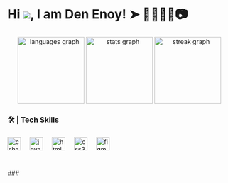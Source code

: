 # Hi ![](https://user-images.githubusercontent.com/18350557/176309783-0785949b-9127-417c-8b55-ab5a4333674e.gif), I am Den Enoy! ➤ 👨‍💻🌐🌊📷

###

<div align="center">
  <img src="https://github-readme-stats.vercel.app/api/top-langs?username=devmork&locale=en&hide_title=false&layout=compact&card_width=320&langs_count=5&theme=dracula&hide_border=false" height="150" alt="languages graph"  /> 
  <img src="https://github-readme-stats.vercel.app/api?username=devmork&hide_title=false&hide_rank=false&show_icons=true&include_all_commits=true&count_private=true&disable_animations=false&theme=dracula&locale=en&hide_border=false" height="150" alt="stats graph"  /> 
  <img src="https://streak-stats.demolab.com?user=devmork&locale=en&mode=daily&theme=dracula&hide_border=false&border_radius=5" height="150" alt="streak graph"  />
</div>

###

<h3 align="left">🛠 | Tech Skills</h3>

###

<div align="left">
  <img src="https://cdn.jsdelivr.net/gh/devicons/devicon/icons/csharp/csharp-original.svg" height="30" alt="csharp logo"  />
  <img width="12" />
  <img src="https://cdn.jsdelivr.net/gh/devicons/devicon/icons/javascript/javascript-original.svg" height="30" alt="javascript logo"  />
  <img width="12" />
  <img src="https://cdn.jsdelivr.net/gh/devicons/devicon/icons/html5/html5-original.svg" height="30" alt="html5 logo"  />
  <img width="12" />
  <img src="https://cdn.jsdelivr.net/gh/devicons/devicon/icons/css3/css3-original.svg" height="30" alt="css3 logo"  />
  <img width="12" />
  <img src="https://cdn.jsdelivr.net/gh/devicons/devicon/icons/figma/figma-original.svg" height="30" alt="figma logo"  />
</div>

###

<br clear="both">
###
